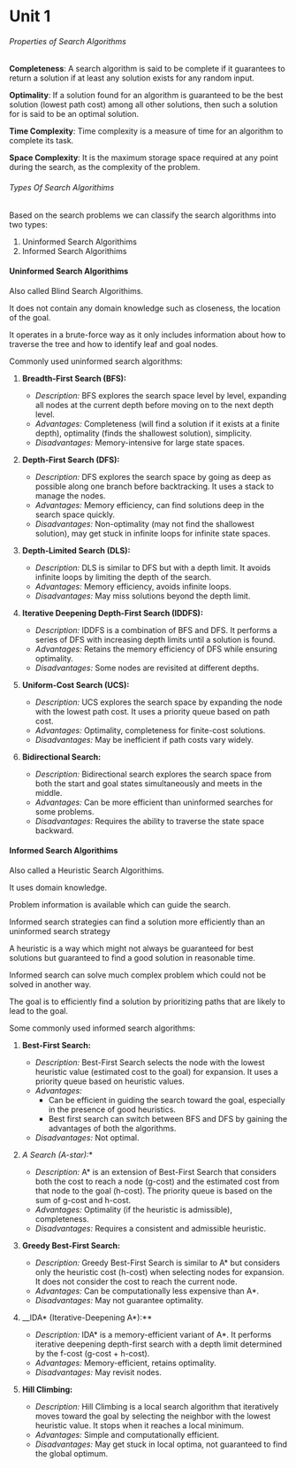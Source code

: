 # Unit 1

###### Properties of Search Algorithms

**Completeness**: A search algorithm is said to be complete if it guarantees to return a solution if at least any solution exists for any random input.

**Optimality**: If a solution found for an algorithm is guaranteed to be the best solution (lowest path cost) among all other solutions, then such a solution for is said to be an optimal solution.

**Time Complexity**: Time complexity is a measure of time for an algorithm to complete its task.

**Space Complexity**: It is the maximum storage space required at any point during the search, as the complexity of the problem.

###### Types Of Search Algorithims

Based on the search problems we can classify the search algorithms into two types:

1. Uninformed Search Algorithims
2. Informed Search Algorithims

#### Uninformed Search Algorithims

Also called Blind Search Algorithims.

It does not contain any domain knowledge such as closeness, the location of the goal.

It operates in a brute-force way as it only includes information about how to traverse the tree and how to identify leaf and goal nodes.

Commonly used uninformed search algorithms:

1. **Breadth-First Search (BFS):**
    
    - _Description:_ BFS explores the search space level by level, expanding all nodes at the current depth before moving on to the next depth level.
    - _Advantages:_ Completeness (will find a solution if it exists at a finite depth), optimality (finds the shallowest solution), simplicity.
    - _Disadvantages:_ Memory-intensive for large state spaces.

2. **Depth-First Search (DFS):**
    
    - _Description:_ DFS explores the search space by going as deep as possible along one branch before backtracking. It uses a stack to manage the nodes.
    - _Advantages:_ Memory efficiency, can find solutions deep in the search space quickly.
    - _Disadvantages:_ Non-optimality (may not find the shallowest solution), may get stuck in infinite loops for infinite state spaces.

3. **Depth-Limited Search (DLS):**
    
    - _Description:_ DLS is similar to DFS but with a depth limit. It avoids infinite loops by limiting the depth of the search.
    - _Advantages:_ Memory efficiency, avoids infinite loops.
    - _Disadvantages:_ May miss solutions beyond the depth limit.

4. **Iterative Deepening Depth-First Search (IDDFS):**
    
    - _Description:_ IDDFS is a combination of BFS and DFS. It performs a series of DFS with increasing depth limits until a solution is found.
    - _Advantages:_ Retains the memory efficiency of DFS while ensuring optimality.
    - _Disadvantages:_ Some nodes are revisited at different depths.

5. **Uniform-Cost Search (UCS):**
    
    - _Description:_ UCS explores the search space by expanding the node with the lowest path cost. It uses a priority queue based on path cost.
    - _Advantages:_ Optimality, completeness for finite-cost solutions.
    - _Disadvantages:_ May be inefficient if path costs vary widely.

6. **Bidirectional Search:**
    
    - _Description:_ Bidirectional search explores the search space from both the start and goal states simultaneously and meets in the middle.
    - _Advantages:_ Can be more efficient than uninformed searches for some problems.
    - _Disadvantages:_ Requires the ability to traverse the state space backward.

#### Informed Search Algorithims

Also called a Heuristic Search Algorithims.

It uses domain knowledge.

Problem information is available which can guide the search.

Informed search strategies can find a solution more efficiently than an uninformed search strategy

A heuristic is a way which might not always be guaranteed for best solutions but guaranteed to find a good solution in reasonable time.

Informed search can solve much complex problem which could not be solved in another way.

The goal is to efficiently find a solution by prioritizing paths that are likely to lead to the goal.

Some commonly used informed search algorithms:

1. **Best-First Search:**
    
    - _Description:_ Best-First Search selects the node with the lowest heuristic value (estimated cost to the goal) for expansion. It uses a priority queue based on heuristic values.
    - _Advantages:_
	    - Can be efficient in guiding the search toward the goal, especially in the presence of good heuristics.
	    - Best first search can switch between BFS and DFS by gaining the advantages of both the algorithms.
    - _Disadvantages:_ Not optimal.

2. **A* Search (A-star):**
    
    - _Description:_ A* is an extension of Best-First Search that considers both the cost to reach a node (g-cost) and the estimated cost from that node to the goal (h-cost). The priority queue is based on the sum of g-cost and h-cost.
    - _Advantages:_ Optimality (if the heuristic is admissible), completeness.
    - _Disadvantages:_ Requires a consistent and admissible heuristic.

3. **Greedy Best-First Search:**
    
    - _Description:_ Greedy Best-First Search is similar to A* but considers only the heuristic cost (h-cost) when selecting nodes for expansion. It does not consider the cost to reach the current node.
    - _Advantages:_ Can be computationally less expensive than A*.
    - _Disadvantages:_ May not guarantee optimality.

4. __IDA* (Iterative-Deepening A*):**
    
    - _Description:_ IDA* is a memory-efficient variant of A*. It performs iterative deepening depth-first search with a depth limit determined by the f-cost (g-cost + h-cost).
    - _Advantages:_ Memory-efficient, retains optimality.
    - _Disadvantages:_ May revisit nodes.

5. **Hill Climbing:**
    
    - _Description:_ Hill Climbing is a local search algorithm that iteratively moves toward the goal by selecting the neighbor with the lowest heuristic value. It stops when it reaches a local minimum.
    - _Advantages:_ Simple and computationally efficient.
    - _Disadvantages:_ May get stuck in local optima, not guaranteed to find the global optimum.